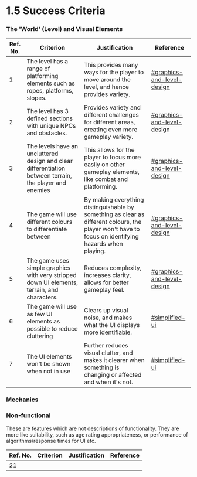 # 1.5 Success Criteria

### The 'World' (Level) and Visual Elements

| Ref. No. | Criterion                                                                                               | Justification                                                                                                                                        | Reference                                                                                                   |
| -------- | ------------------------------------------------------------------------------------------------------- | ---------------------------------------------------------------------------------------------------------------------------------------------------- | ----------------------------------------------------------------------------------------------------------- |
| 1        | The level has a range of platforming elements such as ropes, platforms, slopes.                         | This provides many ways for the player to move around the level, and hence provides variety.                                                         | [#graphics-and-level-design](1.4a-features-of-the-proposed-solution.md#graphics-and-level-design "mention") |
| 2        | The level has 3 defined sections with unique NPCs and obstacles.                                        | Provides variety and different challenges for different areas, creating even more gameplay variety.                                                  | [#graphics-and-level-design](1.4a-features-of-the-proposed-solution.md#graphics-and-level-design "mention") |
| 3        | The levels have an uncluttered design and clear differentiation between terrain, the player and enemies | This allows for the player to focus more easily on other gameplay elements, like combat and platforming.                                             | [#graphics-and-level-design](1.4a-features-of-the-proposed-solution.md#graphics-and-level-design "mention") |
| 4        | The game will use different colours to differentiate between                                            | By making everything distinguishable by something as clear as different colours, the player won't have to focus on identifying hazards when playing. | [#graphics-and-level-design](1.4a-features-of-the-proposed-solution.md#graphics-and-level-design "mention") |
| 5        | The game uses simple graphics with very stripped down UI elements, terrain, and characters.             | Reduces complexity, increases clarity, allows for better gameplay feel.                                                                              | [#graphics-and-level-design](1.4a-features-of-the-proposed-solution.md#graphics-and-level-design "mention") |
| 6        | The game will use as few UI elements as possible to reduce cluttering                                   | Clears up visual noise, and makes what the UI displays more identifiable.                                                                            | [#simplified-ui](1.4a-features-of-the-proposed-solution.md#simplified-ui "mention")                         |
| 7        | The UI elements won't be shown when not in use                                                          | Further reduces visual clutter, and makes it clearer when something is changing or affected and when it's not.                                       | [#simplified-ui](1.4a-features-of-the-proposed-solution.md#simplified-ui "mention")                         |

### Mechanics



### Non-functional

These are features which are not descriptions of functionality. They are more like suitability, such as age rating appropriateness, or performance of algorithms/response times for UI etc.

| Ref. No. | Criterion | Justification | Reference |
| -------- | --------- | ------------- | --------- |
| 21       |           |               |           |
